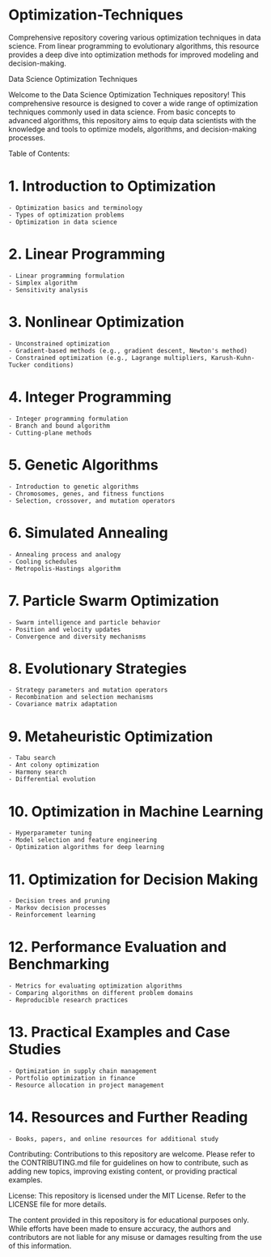 # Optimization-Techniques
Comprehensive repository covering various optimization techniques in data science. From linear programming to evolutionary algorithms, this resource provides a deep dive into optimization methods for improved modeling and decision-making.


Data Science Optimization Techniques

Welcome to the Data Science Optimization Techniques repository! This comprehensive resource is designed to cover a wide range of optimization techniques commonly used in data science. From basic concepts to advanced algorithms, this repository aims to equip data scientists with the knowledge and tools to optimize models, algorithms, and decision-making processes.

Table of Contents:

# 1. Introduction to Optimization
    - Optimization basics and terminology
    - Types of optimization problems
    - Optimization in data science

# 2. Linear Programming
    - Linear programming formulation
    - Simplex algorithm
    - Sensitivity analysis

# 3. Nonlinear Optimization
    - Unconstrained optimization
    - Gradient-based methods (e.g., gradient descent, Newton's method)
    - Constrained optimization (e.g., Lagrange multipliers, Karush-Kuhn-Tucker conditions)

# 4. Integer Programming
    - Integer programming formulation
    - Branch and bound algorithm
    - Cutting-plane methods

# 5. Genetic Algorithms
    - Introduction to genetic algorithms
    - Chromosomes, genes, and fitness functions
    - Selection, crossover, and mutation operators

# 6. Simulated Annealing
    - Annealing process and analogy
    - Cooling schedules
    - Metropolis-Hastings algorithm

# 7. Particle Swarm Optimization
    - Swarm intelligence and particle behavior
    - Position and velocity updates
    - Convergence and diversity mechanisms

# 8. Evolutionary Strategies
    - Strategy parameters and mutation operators
    - Recombination and selection mechanisms
    - Covariance matrix adaptation

# 9. Metaheuristic Optimization
    - Tabu search
    - Ant colony optimization
    - Harmony search
    - Differential evolution

# 10. Optimization in Machine Learning
    - Hyperparameter tuning
    - Model selection and feature engineering
    - Optimization algorithms for deep learning

# 11. Optimization for Decision Making
    - Decision trees and pruning
    - Markov decision processes
    - Reinforcement learning

# 12. Performance Evaluation and Benchmarking
    - Metrics for evaluating optimization algorithms
    - Comparing algorithms on different problem domains
    - Reproducible research practices

# 13. Practical Examples and Case Studies
    - Optimization in supply chain management
    - Portfolio optimization in finance
    - Resource allocation in project management

# 14. Resources and Further Reading
    - Books, papers, and online resources for additional study

Contributing:
Contributions to this repository are welcome. Please refer to the CONTRIBUTING.md file for guidelines on how to contribute, such as adding new topics, improving existing content, or providing practical examples.

License:
This repository is licensed under the MIT License. Refer to the LICENSE file for more details.

The content provided in this repository is for educational purposes only. While efforts have been made to ensure accuracy, the authors and contributors are not liable for any misuse or damages resulting from the use of this information.

